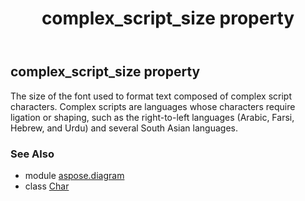 ﻿---
title: complex_script_size property
second_title: Aspose.Diagram for Python via .NET API References
description: 
type: docs
weight: 110
url: /python-net/aspose.diagram/char/complex_script_size/
is_root: false
---

## complex_script_size property


The size of the font used to format text composed of complex script characters. Complex scripts are languages whose characters require ligation or shaping, such as the right-to-left languages (Arabic, Farsi, Hebrew, and Urdu) and several South Asian languages.

### See Also
* module [aspose.diagram](../../)
* class [Char](/diagram/python-net/aspose.diagram/char)
